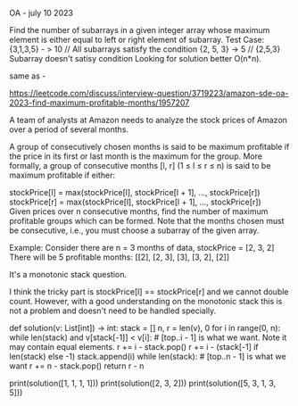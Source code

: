 OA - july 10 2023

Find the number of subarrays in a given integer array whose maximum element is either equal to left or right element of subarray.
Test Case:
{3,1,3,5} - > 10 // All subarrays satisfy the condition
{2, 5, 3} -> 5 // {2,5,3} Subarray doesn't satisy condition
Looking for solution better O(n*n).

same as -

https://leetcode.com/discuss/interview-question/3719223/amazon-sde-oa-2023-find-maximum-profitable-months/1957207

A team of analysts at Amazon needs to analyze the stock prices of Amazon over a period of several months.

A group of consecutively chosen months is said to be maximum profitable
if the price in its first or last month is the maximum for the group.
More formally, a group of consecutive months [l, r] (1 ≤ l ≤ r ≤ n) is said to be maximum profitable if either:

stockPrice[l] = max(stockPrice[l], stockPrice[l + 1], ..., stockPrice[r]) 
stockPrice[r] = max(stockPrice[l], stockPrice[l + 1], ..., stockPrice[r])  
Given prices over n consecutive months, find the number of maximum profitable groups which can be formed.
Note that the months chosen must be consecutive, i.e., you must choose a subarray of the given array.

Example:
Consider there are n = 3 months of data, stockPrice = [2, 3, 2]
There will be 5 profitable months:
[[2], [2, 3], [3], [3, 2], [2]]


It's a monotonic stack question.

I think the tricky part is stockPrice[l] == stockPrice[r] and we cannot double count.
However, with a good understanding on the monotonic stack this is not a problem and doesn't need to be handled specially.



def solution(v: List[int]) -> int:
    stack = []
    n, r = len(v), 0
    for i in range(0, n):
        while len(stack) and v[stack[-1]] < v[i]:
            # [top..i - 1] is what we want. Note it may contain equal elements.
            r += i - stack.pop()
        r += i - (stack[-1] if len(stack) else -1)
        stack.append(i)
    while len(stack):
        # [top..n - 1] is what we want
        r += n - stack.pop()
    return r - n

print(solution([1, 1, 1, 1]))
print(solution([2, 3, 2]))
print(solution([5, 3, 1, 3, 5]))
